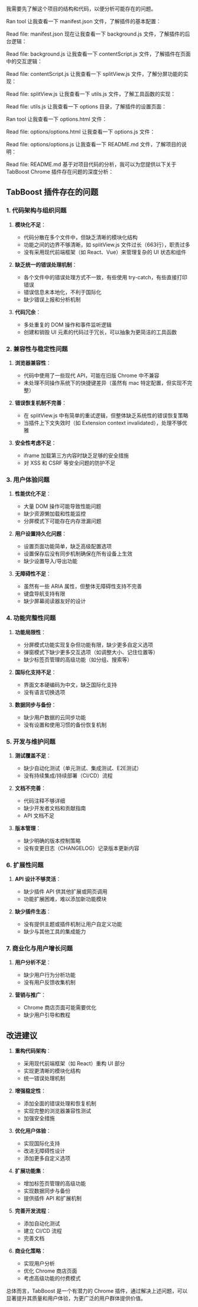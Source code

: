 我需要先了解这个项目的结构和代码，以便分析可能存在的问题。

Ran tool
让我查看一下 manifest.json 文件，了解插件的基本配置：

Read file: manifest.json
现在让我查看一下 background.js 文件，了解插件的后台逻辑：

Read file: background.js
让我查看一下 contentScript.js 文件，了解插件在页面中的交互逻辑：

Read file: contentScript.js
让我查看一下 splitView.js 文件，了解分屏功能的实现：

Read file: splitView.js
让我查看一下 utils.js 文件，了解工具函数的实现：

Read file: utils.js
让我查看一下 options 目录，了解插件的设置页面：

Ran tool
让我查看一下 options.html 文件：

Read file: options/options.html
让我查看一下 options.js 文件：

Read file: options/options.js
让我查看一下 README.md 文件，了解项目的说明：

Read file: README.md
基于对项目代码的分析，我可以为您提供以下关于 TabBoost Chrome 插件存在问题的深度分析：

## TabBoost 插件存在的问题

### 1. 代码架构与组织问题

1. **模块化不足**：
   - 代码分散在多个文件中，但缺乏清晰的模块化结构
   - 功能之间的边界不够清晰，如 splitView.js 文件过长（663行），职责过多
   - 没有采用现代前端框架（如 React、Vue）来管理复杂的 UI 状态和组件

2. **缺乏统一的错误处理机制**：
   - 各个文件中的错误处理方式不一致，有些使用 try-catch，有些直接打印错误
   - 错误信息未本地化，不利于国际化
   - 缺少错误上报和分析机制

3. **代码冗余**：
   - 多处重复的 DOM 操作和事件监听逻辑
   - 创建和销毁 UI 元素的代码过于冗长，可以抽象为更简洁的工具函数

### 2. 兼容性与稳定性问题

1. **浏览器兼容性**：
   - 代码中使用了一些现代 API，可能在旧版 Chrome 中不兼容
   - 未处理不同操作系统下的快捷键差异（虽然有 mac 特定配置，但实现不完整）

2. **错误恢复机制不完善**：
   - 在 splitView.js 中有简单的重试逻辑，但整体缺乏系统性的错误恢复策略
   - 当插件上下文失效时（如 Extension context invalidated），处理不够优雅

3. **安全性考虑不足**：
   - iframe 加载第三方内容时缺乏足够的安全措施
   - 对 XSS 和 CSRF 等安全问题的防护不足

### 3. 用户体验问题

1. **性能优化不足**：
   - 大量 DOM 操作可能导致性能问题
   - 缺少资源懒加载和性能监控
   - 分屏模式下可能存在内存泄漏问题

2. **用户设置持久化问题**：
   - 设置页面功能简单，缺乏高级配置选项
   - 设置保存后没有同步机制确保在所有设备上生效
   - 缺少设置导入/导出功能

3. **无障碍性不足**：
   - 虽然有一些 ARIA 属性，但整体无障碍性支持不完善
   - 键盘导航支持有限
   - 缺少屏幕阅读器友好的设计

### 4. 功能完整性问题

1. **功能局限性**：
   - 分屏模式功能实现复杂但功能有限，缺少更多自定义选项
   - 弹窗模式下缺少更多交互选项（如调整大小、记住位置等）
   - 缺少标签页管理的高级功能（如分组、搜索等）

2. **国际化支持不足**：
   - 界面文本硬编码为中文，缺乏国际化支持
   - 没有语言切换选项

3. **数据同步与备份**：
   - 缺少用户数据的云同步功能
   - 没有设置和使用习惯的备份恢复机制

### 5. 开发与维护问题

1. **测试覆盖不足**：
   - 缺少自动化测试（单元测试、集成测试、E2E测试）
   - 没有持续集成/持续部署（CI/CD）流程

2. **文档不完善**：
   - 代码注释不够详细
   - 缺少开发者文档和贡献指南
   - API 文档不足

3. **版本管理**：
   - 缺少明确的版本控制策略
   - 没有变更日志（CHANGELOG）记录版本更新内容

### 6. 扩展性问题

1. **API 设计不够灵活**：
   - 缺少插件 API 供其他扩展或网页调用
   - 功能扩展困难，难以添加新功能模块

2. **缺少插件生态**：
   - 没有提供主题或插件机制让用户自定义功能
   - 缺少与其他工具的集成能力

### 7. 商业化与用户增长问题

1. **用户分析不足**：
   - 缺少用户行为分析功能
   - 没有用户反馈收集机制

2. **营销与推广**：
   - Chrome 商店页面可能需要优化
   - 缺少用户引导和教程

## 改进建议

1. **重构代码架构**：
   - 采用现代前端框架（如 React）重构 UI 部分
   - 实现更清晰的模块化结构
   - 统一错误处理机制

2. **增强稳定性**：
   - 添加全面的错误处理和恢复机制
   - 实现完整的浏览器兼容性测试
   - 加强安全措施

3. **优化用户体验**：
   - 实现国际化支持
   - 改进无障碍性设计
   - 添加更多自定义选项

4. **扩展功能集**：
   - 增加标签页管理的高级功能
   - 实现数据同步与备份
   - 提供插件 API 和扩展机制

5. **完善开发流程**：
   - 添加自动化测试
   - 建立 CI/CD 流程
   - 完善文档

6. **商业化策略**：
   - 实现用户分析
   - 优化 Chrome 商店页面
   - 考虑高级功能的付费模式

总体而言，TabBoost 是一个有潜力的 Chrome 插件，通过解决上述问题，可以显著提升其质量和用户体验，为更广泛的用户群体提供价值。
